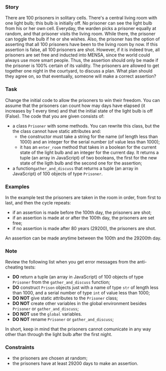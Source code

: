 ### Story
There are 100 prisoners in solitary cells. There's a central living room with one light bulb; this bulb is initially off. No prisoner can see the light bulb from his or her own cell. Everyday, the warden picks a prisoner equally at random, and that prisoner visits the living room. While there, the prisoner can toggle the bulb if he or she wishes. Also, the prisoner has the option of asserting that all 100 prisoners have been to the living room by now. If this assertion is false, all 100 prisoners are shot. However, if it is indeed true, all prisoners are set free and inducted into MENSA, since the world could always use more smart people. Thus, the assertion should only be made if the prisoner is 100% certain of its validity. The prisoners are allowed to get together one night in the courtyard, to discuss a plan. What plan should they agree on, so that eventually, someone will make a correct assertion?

### Task
Change the initial code to allow the prisoners to win their freedom. You can assume that the prisoners can count how may days have elapsed (it increases by 1 every time) and that the initial state of the light bulb is off (False).
The code that you are given consists of:
* a class ```Prisoner``` with some methods. You can rewrite this class, but the the class cannot have static attributes and:
  * the constructor must take a string for the name (of length less than 1000) and an integer for the serial number (of value less than 1000);
  * it has an ```enter_room``` method that takes in a boolean for the current state of the light bulb and an integer for the current day. It returns a tuple (an array in JavaScript) of two booleans, the first for the new state of the ligth bulb and the second one for the assertion;
* a function```gather_and_discuss``` that returns a tuple (an array in JavaScript) of 100 objects of type ```Prisoner```.

### Examples
In the example test the prisoners are taken in the room in order, from first to last, and then the cycle repeats:
* if an assertion is made before the 100th day, the prisoners are shot;
* if an assertion is made at or after the 100th day, the prisoners are set free;
* if no assertion is made after 80 years (29200), the prisoners are shot.

An assertion can be made anytime between the 100th and the 29200th day.

### Note
Review the following list when you get error messages from the anti-cheating tests:
* **DO** return a tuple (an array in JavaScript) of 100 objects of type ```Prisoner``` from the ```gather_and_discuss``` function;
* **DO** construct ```Prison``` objects just with a name of type ```str``` of length less than 1000, and a serial number of type ```int``` of value less than 1000;
* **DO NOT** give static attributes to the ```Prisoner``` class;
* **DO NOT** create other variables in the global environment besides ```Prisoner``` or ```gather_and_discuss```;
* **DO NOT** use the ```global``` variables.
* **DO NOT** rename ```Prisoner``` or ```gather_and_discuss```;

In short, keep in mind that the prisoners cannot comunicate in any way other than through the light bulb after the first night.

### Constraints
* the prisoners are chosen at random;
* the prisoners have at least 29200 days to make an assertion.
